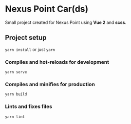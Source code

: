 # Nexus Point Car(ds)

Small project created for Nexus Point using **Vue 2** and **scss**.

## Project setup
`yarn install` or just `yarn`

### Compiles and hot-reloads for development
```
yarn serve
```

### Compiles and minifies for production
```
yarn build
```

### Lints and fixes files
```
yarn lint
```
